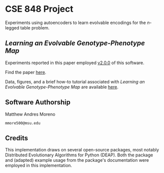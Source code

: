 # CSE 848 Project

Experiments using autoencoders to learn evolvable encodings for the *n*-legged table problem.

## *Learning an Evolvable Genotype-Phenotype Map*

Experiments reported in this paper employed    [v2.0.0](https://github.com/mmore500/cse-848-project/tree/v2.0.0) of this software.

Find the paper [here](https://mmore500.github.io/research/).

Data, figures, and a brief how-to tutorial associated with *Learning an Evolvable Genotype-Phenotype Map* are available [here](https://osf.io/n92c7/).

## Software Authorship

Matthew Andres Moreno

`mmore500@msu.edu`

## Credits

This implementation draws on several open-source packages, most notably Distributed Evolutionary Algorithms for Python (DEAP).
Both the package and (adapted) example usage from the package's documentation were employed in this implementation.
